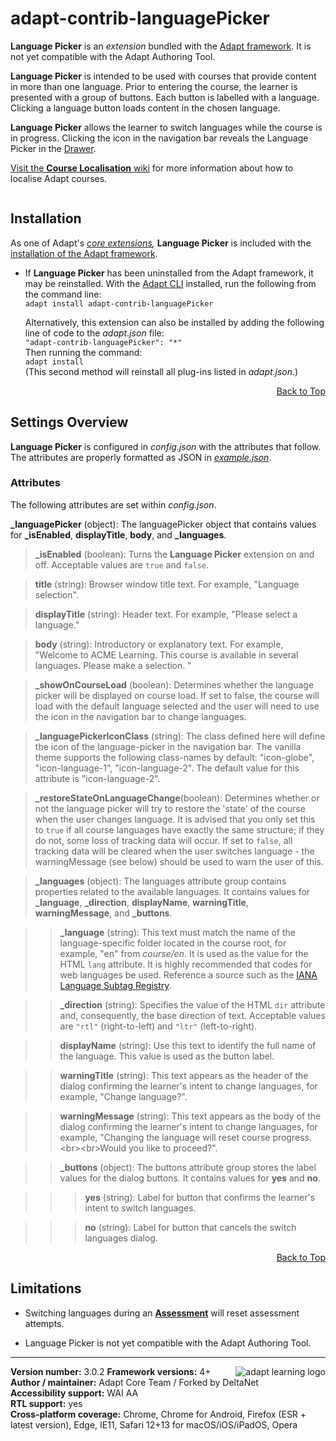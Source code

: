 # adapt-contrib-languagePicker  

**Language Picker** is an *extension* bundled with the [Adapt framework](https://github.com/adaptlearning/adapt_framework). It is not yet compatible with the Adapt Authoring Tool.   

**Language Picker** is intended to be used with courses that provide content in more than one language. Prior to entering the course, the learner is presented with a group of buttons. Each button is labelled with a language. Clicking a language button loads content in the chosen language.  

**Language Picker** allows the learner to switch languages while the course is in progress. Clicking the icon in the navigation bar reveals the Language Picker in the [Drawer](https://github.com/adaptlearning/adapt_framework/wiki/Core-modules#drawer).

[Visit the **Course Localisation** wiki](https://github.com/adaptlearning/adapt_framework/wiki/Course-Localisation) for more information about how to localise Adapt courses.

<img src="https://github.com/adaptlearning/documentation/blob/master/04_wiki_assets/plug-ins/images/language-picker.gif" alt="" align="center">  

## Installation

As one of Adapt's *[core extensions](https://github.com/adaptlearning/adapt_framework/wiki/Core-Plug-ins-in-the-Adapt-Learning-Framework#extensions),* **Language Picker** is included with the [installation of the Adapt framework](https://github.com/adaptlearning/adapt_framework/wiki/Manual-installation-of-the-Adapt-framework#installation).

* If **Language Picker** has been uninstalled from the Adapt framework, it may be reinstalled.
With the [Adapt CLI](https://github.com/adaptlearning/adapt-cli) installed, run the following from the command line:  
`adapt install adapt-contrib-languagePicker`

    Alternatively, this extension can also be installed by adding the following line of code to the *adapt.json* file:  
    `"adapt-contrib-languagePicker": "*"`  
    Then running the command:  
    `adapt install`  
    (This second method will reinstall all plug-ins listed in *adapt.json*.)  

<div float align=right><a href="#top">Back to Top</a></div>

## Settings Overview

**Language Picker** is configured in *config.json* with the attributes that follow. The attributes are properly formatted as JSON in [*example.json*](https://github.com/adaptlearning/adapt-contrib-languagePicker/blob/master/example.json).

### Attributes

The following attributes are set within *config.json*.  

**_languagePicker** (object): The languagePicker object that contains values for **_isEnabled**, **displayTitle**, **body**, and **_languages**.

>**_isEnabled** (boolean): Turns the **Language Picker** extension on and off. Acceptable values are `true` and `false`.

>**title** (string): Browser window title text. For example, "Language selection".

>**displayTitle** (string): Header text. For example, "Please select a language."

>**body** (string): Introductory or explanatory text. For example, "Welcome to ACME Learning. This course is available in several languages. Please make a selection. "

>**_showOnCourseLoad** (boolean): Determines whether the language picker will be displayed on course load. If set to false, the course will load with the default language selected and the user will need to use the icon in the navigation bar to change languages.

>**_languagePickerIconClass** (string): The class defined here will define the icon of the language-picker in the navigation bar. The vanilla theme supports the following class-names by default: "icon-globe", "icon-language-1", "icon-language-2". The default value for this attribute is "icon-language-2".    

>**_restoreStateOnLanguageChange**(boolean): Determines whether or not the language picker will try to restore the 'state' of the course when the user changes language. It is advised that you only set this to `true` if all course languages have exactly the same structure; if they do not, some loss of tracking data will occur. If set to `false`, all tracking data will be cleared when the user switches language - the warningMessage (see below) should be used to warn the user of this.

>**_languages** (object):  The languages attribute group contains properties related to the available languages.   It contains values for **_language**, **_direction**, **displayName**, **warningTitle**, **warningMessage**, and **_buttons**.  

>>**_language** (string): This text must match the name of the language-specific folder located in the course root, for example, "en" from *course/en*. It is used as the value for the HTML `lang` attribute. It is highly recommended that codes for web languages be used. Reference a source such as the [IANA Language Subtag Registry](http://www.iana.org/assignments/language-subtag-registry/language-subtag-registry).

>>**_direction** (string): Specifies the value of the HTML `dir` attribute and, consequently, the base direction of text. Acceptable values are `"rtl"` (right-to-left) and `"ltr"` (left-to-right).

>>**displayName** (string): Use this text to identify the full name of the language. This value is used as the button label.  

>>**warningTitle** (string): This text appears as the header of the dialog confirming the learner's intent to change languages, for example, "Change language?".

>>**warningMessage** (string): This text appears as the body of the dialog confirming the learner's intent to change languages, for example, "Changing the language will reset course progress.&lt;br&gt;&lt;br&gt;Would you like to proceed?".

>>**_buttons** (object): The buttons attribute group stores the label values for the dialog buttons. It contains values for **yes** and **no**.  

>>>**yes** (string): Label for button that confirms the learner's intent to switch languages.

>>>**no** (string): Label for button that cancels the switch languages dialog.   

<div float align=right><a href="#top">Back to Top</a></div>


## Limitations

- Switching languages during an [**Assessment**](https://github.com/adaptlearning/adapt-contrib-assessment) will reset assessment attempts.  

- Language Picker is not yet compatible with the Adapt Authoring Tool.

----------------------------
**Version number:**  3.0.2  <a href="https://community.adaptlearning.org/" target="_blank"><img src="https://github.com/adaptlearning/documentation/blob/master/04_wiki_assets/plug-ins/images/adapt-logo-mrgn-lft.jpg" alt="adapt learning logo" align="right"></a>
**Framework versions:**  4+   
**Author / maintainer:** Adapt Core Team / Forked by DeltaNet     
**Accessibility support:** WAI AA   
**RTL support:** yes  
**Cross-platform coverage:** Chrome, Chrome for Android, Firefox (ESR + latest version), Edge, IE11, Safari 12+13 for macOS/iOS/iPadOS, Opera  
